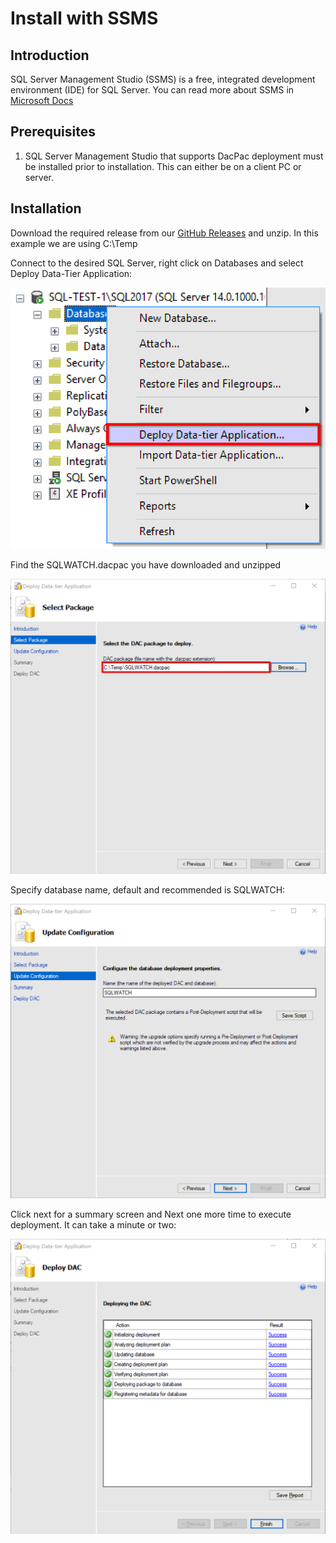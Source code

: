 # Install with SSMS

## Introduction

SQL Server Management Studio \(SSMS\) is a free, integrated development environment \(IDE\) for SQL Server. You can read more about SSMS in [Microsoft Docs](https://docs.microsoft.com/en-us/sql/ssms/download-sql-server-management-studio-ssms)

## Prerequisites

1. SQL Server Management Studio that supports DacPac deployment must be installed prior to installation. This can either be on a client PC or server.

## Installation

Download the required release from our [GitHub Releases](https://github.com/marcingminski/sqlwatch/releases) and unzip. In this example we are using C:\Temp

Connect to the desired SQL Server, right click on Databases and select Deploy Data-Tier Application:

![SSMS Deploy Data-tier Application](../../../.gitbook/assets/deploy_datatier_application.png)

Find the SQLWATCH.dacpac you have downloaded and unzipped

![DacPac deploy set source package path](../../../.gitbook/assets/deploy_datatier_application_find_file.png)

Specify database name, default and recommended is SQLWATCH:

![DacPac deploy set target database name](../../../.gitbook/assets/deploy_datatier_application_set_name.png)

Click next for a summary screen and Next one more time to execute deployment. It can take a minute or two:

![DacPac deploy summary screen](../../../.gitbook/assets/deploy_datatier_application_deploy.png)

